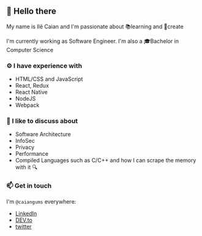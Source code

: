 ## 👋 Hello there

My name is Ilê Caian and I'm passionate about 📚learning and 🔭create

I'm currently working as Software Engineer. I'm also a 🎓Bachelor in Computer Science

### ⚙️ I have experience with
- HTML/CSS and JavaScript
- React, Redux
- React Native
- NodeJS
- Webpack

### 💬 I like to discuss about
- Software Architecture
- InfoSec
- Privacy
- Performance
- Compiled Languages such as C/C++ and how I can scrape the memory with it 🔍

### 📫 Get in touch

I'm `@caiangums` everywhere:

- [LinkedIn](https://www.linkedin.com/in/caiangums)
- [DEV.to](https://dev.to/caiangums)
- [twitter](https://twitter.com/caiangums)
